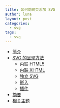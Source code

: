 ```yaml
---
title: 如何向网页添加 SVG
author: luna
layout: post
categories:
  - svg
tags:
  - svg
---
```

*   [简介][1]
*   [SVG 的呈现方法][2] 
    *   [内联 HTML5][3]
    *   [内联 XHTML][4]
    *   [独立 SVG][5]
    *   [嵌入][6]
    *   [插件][7]
*   [摘要][8]
*   [相关主题][9]

 [1]: http://technet.microsoft.com/zh-cn/library/gg589526#Introduction
 [2]: http://technet.microsoft.com/zh-cn/library/gg589526#Ways_to_Render_SVG
 [3]: http://technet.microsoft.com/zh-cn/library/gg589526#inlineHTML5
 [4]: http://technet.microsoft.com/zh-cn/library/gg589526#inlineXHTML
 [5]: http://technet.microsoft.com/zh-cn/library/gg589526#standAloneSVG
 [6]: http://technet.microsoft.com/zh-cn/library/gg589526#embeddedSVG
 [7]: http://technet.microsoft.com/zh-cn/library/gg589526#plugIn
 [8]: http://technet.microsoft.com/zh-cn/library/gg589526#Summary
 [9]: http://technet.microsoft.com/zh-cn/library/gg589526#related_topics